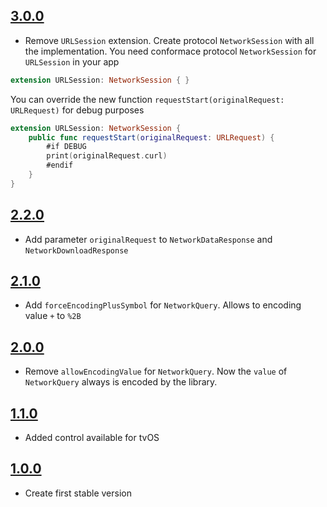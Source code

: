 ## [3.0.0](https://github.com/SDOSLabs/ALTENNetwork/tree/3.0.0)

- Remove `URLSession` extension. Create protocol `NetworkSession` with all the implementation. You need conformace protocol `NetworkSession` for `URLSession` in your app
``` swift
extension URLSession: NetworkSession { }
```

You can override the new function `requestStart(originalRequest: URLRequest)` for debug purposes
``` swift 
extension URLSession: NetworkSession {
    public func requestStart(originalRequest: URLRequest) {
        #if DEBUG
        print(originalRequest.curl)
        #endif
    }
}
``` 

## [2.2.0](https://github.com/SDOSLabs/ALTENNetwork/tree/2.2.0)

- Add parameter `originalRequest` to `NetworkDataResponse` and `NetworkDownloadResponse`
 
## [2.1.0](https://github.com/SDOSLabs/ALTENNetwork/tree/2.1.0)

- Add `forceEncodingPlusSymbol` for `NetworkQuery`. Allows to encoding value `+` to `%2B`

## [2.0.0](https://github.com/SDOSLabs/ALTENNetwork/tree/2.0.0)

- Remove `allowEncodingValue` for `NetworkQuery`. Now the `value` of `NetworkQuery` always is encoded by the library.

## [1.1.0](https://github.com/SDOSLabs/ALTENNetwork/tree/1.1.0)

- Added control available for tvOS

## [1.0.0](https://github.com/SDOSLabs/ALTENNetwork/tree/1.0.0)

- Create first stable version
